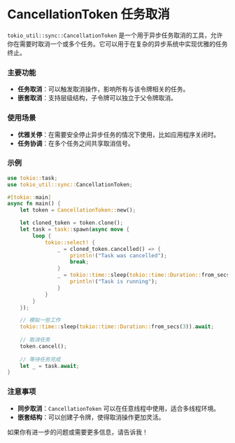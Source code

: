 



# CancellationToken 任务取消

`tokio_util::sync::CancellationToken` 是一个用于异步任务取消的工具，允许你在需要时取消一个或多个任务。它可以用于在复杂的异步系统中实现优雅的任务终止。

### 主要功能

- **任务取消**：可以触发取消操作，影响所有与该令牌相关的任务。
- **嵌套取消**：支持层级结构，子令牌可以独立于父令牌取消。

### 使用场景

- **优雅关停**：在需要安全停止异步任务的情况下使用，比如应用程序关闭时。
- **任务协调**：在多个任务之间共享取消信号。

### 示例

```rust
use tokio::task;
use tokio_util::sync::CancellationToken;

#[tokio::main]
async fn main() {
    let token = CancellationToken::new();

    let cloned_token = token.clone();
    let task = task::spawn(async move {
        loop {
            tokio::select! {
                _ = cloned_token.cancelled() => {
                    println!("Task was cancelled");
                    break;
                }
                _ = tokio::time::sleep(tokio::time::Duration::from_secs(1)) => {
                    println!("Task is running");
                }
            }
        }
    });

    // 模拟一些工作
    tokio::time::sleep(tokio::time::Duration::from_secs(3)).await;
    
    // 取消任务
    token.cancel();
    
    // 等待任务完成
    let _ = task.await;
}
```

### 注意事项

- **同步取消**：`CancellationToken` 可以在任意线程中使用，适合多线程环境。
- **嵌套结构**：可以创建子令牌，使得取消操作更加灵活。

如果你有进一步的问题或需要更多信息，请告诉我！
